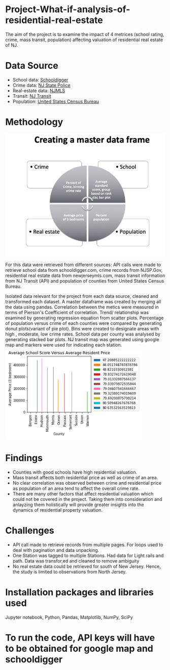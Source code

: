 # Project-What-if-analysis-of-residential-real-estate
The aim of the project is to examine the impact of 4 metrices (school rating, crime, mass transit, population) affecting valuation of  residential real estate of NJ.

# Data Source
* School data: [Schooldigger](https://www.schooldigger.com/)
* Crime data: [NJ State Police](https://www.njsp.org/)
* Real-estate data: [NJMLS](https://www.newjerseymls.com/)
* Transit: [NJ Transit](https://www.njtransit.com/hp/hp_servlet.srv?hdnPageAction=HomePageTo)
* Population: [United States Census Bureau](http://www.census.gov/)

# Methodology
![method](https://github.com/Harmeet2504/Project-What-if-analysis-of-residential-real-estate/blob/master/Screen%20Shot%202020-02-22%20at%208.26.24%20AM.png)

For this data were retrieved from different sources: API calls were made to retrieve school data from schooldigger.com, crime records from NJSP.Gov, residential real estate data from newjerseymls.com, mass transit information from NJ Transit (API) and population of counties from United States Census Bureau.

Isolated data relevant for the project from each data source, cleaned and transformed each dataset. A master dataframe was created by merging all the data using pandas. Correlation between the metics were measured in terms of Pierson's Coefficient of correlation. Trend/ relationship was examined by generating regression equation from scatter plots. Percentage of population versus crime of each counties were compared by generating donut plots(variant of pie plot). Bins were created to designate areas with high , moderate, low crime rates.  School data per county was analysed by generating stacked bar plots. NJ transit map was generated using google map and markers were used for indicating each station.
![School Versus Residential Price](https://github.com/Harmeet2504/Project-What-if-analysis-of-residential-real-estate/blob/master/input-code-output-files/output_files/Figures/Average%20School%20Score%20Versus%20Average%20Resident%20Price.png)
# Findings
* Counties with good schools have high residential valuation.
* Mass transit affects both residential price as well as crime of an area.
* No clear correlation was observed between crime and residential price as population of an area tend to affect the overall crime rate.
* There are many other factors that affect residential valuation which could not be covered in the project. Taking them into consideration and anlayzing them holistically will provide greater insights into the dynamics of residential property valuation.

# Challenges
* API call made to retrieve records from  multiple pages. For loops used to deal with pagination and data unpacking.
* One Station was tagged to multiple Stations. Had data for Light rails and path. Data was transfor,ed and cleaned to remove ambiguity
* No real estate data could be retrieved for south of New Jersey. Hence, the study is limited to observations from North Jersey.

# Installation packages and libraries used
Jupyter notebook, Python, Pandas, Matplotlib, NumPy, SciPy

# To run the code, API keys will have to be obtained for google map and schooldigger






